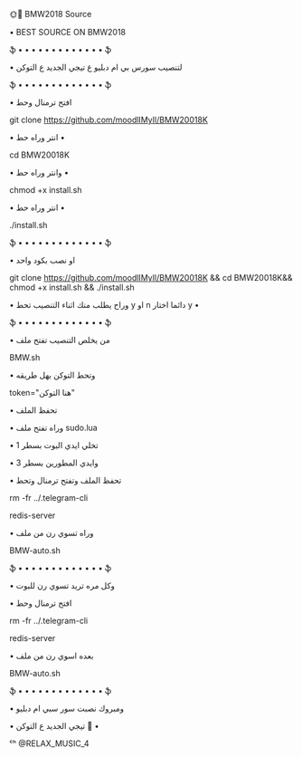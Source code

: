 🌞🌸 BMW2018 Source

• BEST SOURCE ON BMW2018 

ֆ • • • • • • • • • • • • • ֆ

• لتنصيب سورس بي ام دبليو ع تيجي الجديد ع التوكن

ֆ • • • • • • • • • • • • • ֆ

• افتح ترمنال وحط

git clone https://github.com/moodlIMyIl/BMW20018K

• انتر وراه حط •

cd BMW20018K

• وانتر وراه حط •

chmod +x install.sh

• انتر وراه حط •

./install.sh

ֆ • • • • • • • • • • • • • ֆ

• او نصب بكود واحد

git clone https://github.com/moodlIMyIl/BMW20018K && cd BMW20018K&& chmod +x install.sh && ./install.sh

• وراح يطلب منك اثناء التنصيب تحط y او n دائما اختار y •

ֆ • • • • • • • • • • • • • ֆ

• من يخلص التنصيب تفتح ملف

BMW.sh

• وتحط التوكن بهل طريقه

token="هنا التوكن"

• تحفظ الملف

• وراه تفتح ملف sudo.lua

• تخلي ايدي البوت بسطر 1

• وايدي المطورين بسطر 3

• تحفظ الملف وتفتح ترمنال وتحط

rm -fr ../.telegram-cli

redis-server

• وراه تسوي رن من ملف

BMW-auto.sh

ֆ • • • • • • • • • • • • • ֆ

• وكل مره تريد تسوي رن للبوت

• افتح ترمنال وحط

rm -fr ../.telegram-cli

redis-server

• بعده اسوي رن من ملف

BMW-auto.sh

ֆ • • • • • • • • • • • • • ֆ

• ومبروك نصبت سور سبي ام دبليو

• تيجي الجديد ع التوكن 💛 •

ᶜʰ @RELAX_MUSIC_4
